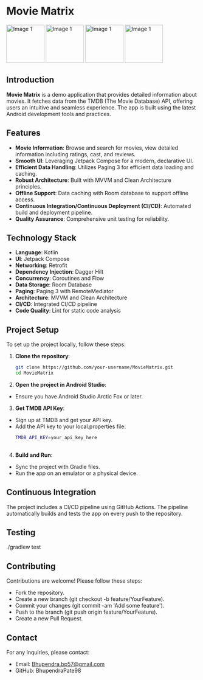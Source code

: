# Movie Matrix

<img src="https://github.com/Bhupendrapatel98/Movie-Matrix/assets/55411086/586627ad-6043-431e-9e7c-04c2f205e265" alt="Image 1" width="100">
<img src="https://github.com/Bhupendrapatel98/Movie-Matrix/assets/55411086/3f17a9e6-d2b1-4b22-abf0-a18ea4eaa120" alt="Image 1" width="100" >
<img src="https://github.com/Bhupendrapatel98/Movie-Matrix/assets/55411086/2b12d6c2-0b43-4f4a-9fb8-bcd6bf64fe17" alt="Image 1" width="100">
<img src="https://github.com/Bhupendrapatel98/Movie-Matrix/assets/55411086/0774faae-8ea1-4157-96d5-d33aa280e459" alt="Image 1" width="100">

## Introduction

**Movie Matrix** is a demo application that provides detailed information about movies. It fetches data from the TMDB (The Movie Database) API, offering users an intuitive and seamless experience. The app is built using the latest Android development tools and practices.

## Features

- **Movie Information**: Browse and search for movies, view detailed information including ratings, cast, and reviews.
- **Smooth UI**: Leveraging Jetpack Compose for a modern, declarative UI.
- **Efficient Data Handling**: Utilizes Paging 3 for efficient data loading and caching.
- **Robust Architecture**: Built with MVVM and Clean Architecture principles.
- **Offline Support**: Data caching with Room database to support offline access.
- **Continuous Integration/Continuous Deployment (CI/CD)**: Automated build and deployment pipeline.
- **Quality Assurance**: Comprehensive unit testing for reliability.

## Technology Stack

- **Language**: Kotlin
- **UI**: Jetpack Compose
- **Networking**: Retrofit
- **Dependency Injection**: Dagger Hilt
- **Concurrency**: Coroutines and Flow
- **Data Storage**: Room Database
- **Paging**: Paging 3 with RemoteMediator
- **Architecture**: MVVM and Clean Architecture
- **CI/CD**: Integrated CI/CD pipeline
- **Code Quality**: Lint for static code analysis

## Project Setup

To set up the project locally, follow these steps:

1. **Clone the repository**:
   ```bash
   git clone https://github.com/your-username/MovieMatrix.git
   cd MovieMatrix

2. **Open the project in Android Studio**:
  - Ensure you have Android Studio Arctic Fox or later.
   
3. **Get TMDB API Key**:
  - Sign up at TMDB and get your API key.
  - Add the API key to your local.properties file:
    ```bash
    TMDB_API_KEY=your_api_key_here
       
4. **Build and Run**:
  - Sync the project with Gradle files.
  - Run the app on an emulator or a physical device.

## Continuous Integration
The project includes a CI/CD pipeline using GitHub Actions. The pipeline automatically builds and tests the app on every push to the repository.

## Testing
   ./gradlew test

## Contributing
Contributions are welcome! Please follow these steps:

 - Fork the repository.
 - Create a new branch (git checkout -b feature/YourFeature).
 - Commit your changes (git commit -am 'Add some feature').
 - Push to the branch (git push origin feature/YourFeature).
 - Create a new Pull Request.

## Contact
For any inquiries, please contact:

 - Email: Bhupendra.bp57@gmail.com
 - GitHub: BhupendraPate98
